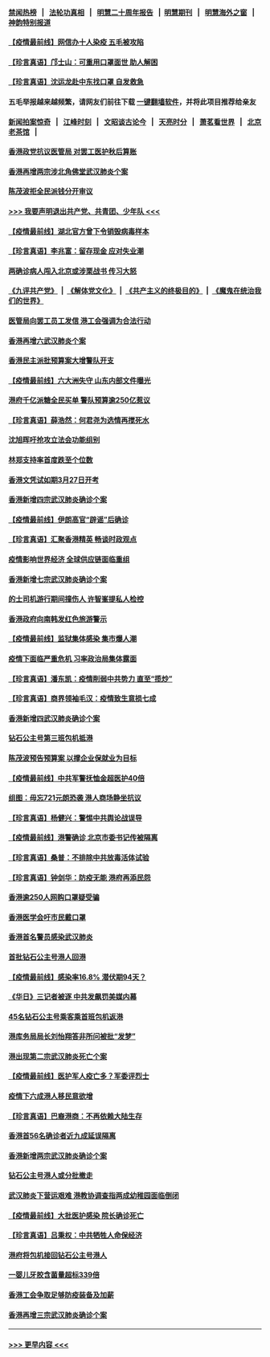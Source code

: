 #### [禁闻热榜](热点新闻.md?=0)  &nbsp;&nbsp;|&nbsp;&nbsp; [法轮功真相](https://github.com/gfw-breaker/truth/blob/master/README.md?=0) &nbsp;&nbsp;|&nbsp;&nbsp; [明慧二十周年报告](https://github.com/gfw-breaker/mh-reports/blob/master/README.md?=0) &nbsp;&nbsp;|&nbsp;&nbsp;[明慧期刊](https://github.com/gfw-breaker/mh-qikan) &nbsp;&nbsp;|&nbsp;&nbsp; [明慧海外之窗](https://github.com/gfw-breaker/mh-news/blob/master/README.md?=0) &nbsp;&nbsp;|&nbsp;&nbsp; [神韵特别报道](https://github.com/gfw-breaker/mh-news/blob/master/shenyun.md?=0)
#### [【疫情最前线】网信办十人染疫 五毛被攻陷](../pages/nsc415/n11903757.md?t=03010132) 
#### [【珍言真语】邝士山：可重用口罩面世 助人解困](../pages/nsc415/n11903875.md?t=03010132) 
#### [【珍言真语】沈运龙赴中东找口罩 自发救急](../pages/nsc415/n11903291.md?t=03010132) 
#### 五毛举报越来越频繁，请网友们前往下载 [一键翻墙软件](https://github.com/gfw-breaker/ssr-accounts)，并将此项目推荐给亲友
#### [新闻拍案惊奇](https://github.com/gfw-breaker/banned-news/blob/master/pages/link4.md) &nbsp;&nbsp;|&nbsp;&nbsp; [江峰时刻](https://github.com/gfw-breaker/banned-news/blob/master/pages/link4.md) &nbsp;&nbsp;|&nbsp;&nbsp; [文昭谈古论今](https://github.com/gfw-breaker/banned-news/blob/master/pages/link4.md) &nbsp;&nbsp;|&nbsp;&nbsp; [天亮时分](https://github.com/gfw-breaker/banned-news/blob/master/pages/link4.md) &nbsp;&nbsp;|&nbsp;&nbsp; [萧茗看世界](https://github.com/gfw-breaker/banned-news/blob/master/pages/link4.md) &nbsp;&nbsp;|&nbsp;&nbsp; [北京老茶馆](https://github.com/gfw-breaker/banned-news/blob/master/pages/link4.md) &nbsp;&nbsp;|&nbsp;&nbsp; 
#### [香港政党抗议医管局 对罢工医护秋后算账](../pages/nsc415/n11901746.md?t=03010132) 
#### [香港再增两宗涉北角佛堂武汉肺炎个案](../pages/nsc415/n11901737.md?t=03010132) 
#### [陈茂波拒全民派钱分开审议](../pages/nsc415/n11901672.md?t=03010132) 
#### [>>> 我要声明退出共产党、共青团、少年队 <<<](https://github.com/begood0513/goodnews/blob/master/quit/letter.md) 
#### [【疫情最前线】湖北官方曾下令销毁病毒样本](../pages/nsc415/n11901518.md?t=03010132) 
#### [【珍言真语】李兆富：留存现金 应对失业潮](../pages/nsc415/n11901448.md?t=03010132) 
#### [两确诊病人闯入北京或涉栗战书 传习大怒](../pages/nsc415/n11901180.md?t=03010132) 
#### [《九评共产党》](https://github.com/begood0513/9ping.md/blob/master/README.md) &nbsp;|&nbsp; [《解体党文化》](../../../../jtdwh.md/blob/master/README.md)  &nbsp;|&nbsp; [《共产主义的终极目的》](../../../../gczydzjmd.md/blob/master/README.md) &nbsp;|&nbsp; [《魔鬼在统治我们的世界》](../../../../mgztzwmdsj.md/blob/master/README.md) 
#### [医管局向罢工员工发信 港工会强调为合法行动](../pages/nsc415/n11898870.md?t=03010132) 
#### [香港再增六武汉肺炎个案](../pages/nsc415/n11898843.md?t=03010132) 
#### [香港民主派批预算案大增警队开支](../pages/nsc415/n11898813.md?t=03010132) 
#### [【疫情最前线】六大洲失守 山东内部文件曝光](../pages/nsc415/n11898455.md?t=03010132) 
#### [港府千亿派糖全民买单 警队预算逾250亿惹议](../pages/nsc415/n11898608.md?t=03010132) 
#### [【珍言真语】薛浩然：何君尧为选情再搅死水](../pages/nsc415/n11898269.md?t=03010132) 
#### [沈旭晖吁抢攻立法会功能组别](../pages/nsc415/n11896084.md?t=03010132) 
#### [林郑支持率首度跌至个位数](../pages/nsc415/n11896058.md?t=03010132) 
#### [香港文凭试如期3月27日开考](../pages/nsc415/n11896055.md?t=03010132) 
#### [香港新增四宗武汉肺炎确诊个案](../pages/nsc415/n11896040.md?t=03010132) 
#### [【疫情最前线】伊朗高官“辟谣”后确诊](../pages/nsc415/n11895902.md?t=03010132) 
#### [【珍言真语】汇聚香港精英 畅谈时政观点](../pages/nsc415/n11895733.md?t=03010132) 
#### [疫情影响世界经济 全球供应链面临重组](../pages/nsc415/n11895634.md?t=03010132) 
#### [香港新增七宗武汉肺炎确诊个案](../pages/nsc415/n11893498.md?t=03010132) 
#### [的士司机游行期间撞伤人 许智峯提私人检控](../pages/nsc415/n11893483.md?t=03010132) 
#### [香港政府向南韩发红色旅游警示](../pages/nsc415/n11893398.md?t=03010132) 
#### [【疫情最前线】监狱集体感染 集市爆人潮](../pages/nsc415/n11893181.md?t=03010132) 
#### [疫情下面临严重危机  习率政治局集体露面](../pages/nsc415/n11893305.md?t=03010132) 
#### [【珍言真语】潘东凯：疫情削弱中共势力 直至“揽炒”](../pages/nsc415/n11892866.md?t=03010132) 
#### [【珍言真语】商界领袖毛汉：疫情致生意损七成](../pages/nsc415/n11890348.md?t=03010132) 
#### [香港新增四武汉肺炎确诊个案](../pages/nsc415/n11890610.md?t=03010132) 
#### [钻石公主号第三班包机抵港](../pages/nsc415/n11890645.md?t=03010132) 
#### [陈茂波预告预算案 以撑企业保就业为目标](../pages/nsc415/n11890574.md?t=03010132) 
#### [【疫情最前线】中共军警抚恤金超医护40倍](../pages/nsc415/n11890458.md?t=03010132) 
#### [组图：毋忘721元朗恐袭 港人商场静坐抗议](../pages/nsc415/n11876882.md?t=03010132) 
#### [【珍言真语】杨健兴：警惕中共舆论战误导](../pages/nsc415/n11888131.md?t=03010132) 
#### [【疫情最前线】港警确诊 北京市委书记传被隔离](../pages/nsc415/n11886872.md?t=03010132) 
#### [【珍言真语】桑普：不排除中共放毒活体试验](../pages/nsc415/n11886832.md?t=03010132) 
#### [【珍言真语】钟剑华：防疫无能 港府再添民怨](../pages/nsc415/n11884504.md?t=03010132) 
#### [香港逾250人网购口罩疑受骗](../pages/nsc415/n11884388.md?t=03010132) 
#### [香港医学会吁市民戴口罩](../pages/nsc415/n11884367.md?t=03010132) 
#### [香港首名警员感染武汉肺炎](../pages/nsc415/n11884357.md?t=03010132) 
#### [首批钻石公主号港人回港](../pages/nsc415/n11884333.md?t=03010132) 
#### [【疫情最前线】感染率16.8% 潜伏期94天？](../pages/nsc415/n11884256.md?t=03010132) 
#### [《华日》三记者被逐 中共发飙罚美媒内幕](../pages/nsc415/n11884184.md?t=03010132) 
#### [45名钻石公主号乘客乘首班包机返港](../pages/nsc415/n11881770.md?t=03010132) 
#### [港库务局局长刘怡翔答非所问被批“发梦”](../pages/nsc415/n11881752.md?t=03010132) 
#### [港出现第二宗武汉肺炎死亡个案](../pages/nsc415/n11881736.md?t=03010132) 
#### [【疫情最前线】医护军人疫亡多？军委评烈士](../pages/nsc415/n11881655.md?t=03010132) 
#### [疫情下六成港人移民意欲增](../pages/nsc415/n11881699.md?t=03010132) 
#### [【珍言真语】巴裔港商：不再依赖大陆生存](../pages/nsc415/n11881126.md?t=03010132) 
#### [香港首56名确诊者近九成延误隔离](../pages/nsc415/n11879079.md?t=03010132) 
#### [香港新增两宗武汉肺炎确诊个案](../pages/nsc415/n11879064.md?t=03010132) 
#### [钻石公主号港人或分批撤走](../pages/nsc415/n11879029.md?t=03010132) 
#### [武汉肺炎下营运艰难 港教协调查指两成幼稚园面临倒闭](../pages/nsc415/n11878989.md?t=03010132) 
#### [【疫情最前线】大批医护感染 院长确诊死亡](../pages/nsc415/n11878595.md?t=03010132) 
#### [【珍言真语】吕秉权：中共牺牲人命保经济](../pages/nsc415/n11878390.md?t=03010132) 
#### [港府将包机接回钻石公主号港人](../pages/nsc415/n11876352.md?t=03010132) 
#### [一婴儿牙胶含菌量超标339倍](../pages/nsc415/n11876336.md?t=03010132) 
#### [香港工会争取足够防疫装备及加薪](../pages/nsc415/n11876313.md?t=03010132) 
#### [香港再增三宗武汉肺炎确诊个案](../pages/nsc415/n11876297.md?t=03010132) 

----
#### [ >>> 更早内容 <<< ](../indexes/nsc415-earlier.md)
